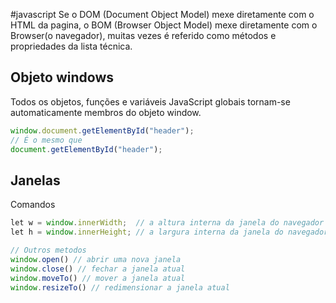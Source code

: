 #javascript 
Se o DOM (Document Object Model) mexe diretamente com o HTML da pagina, o BOM (Browser Object Model) mexe diretamente com o Browser(o navegador), muitas vezes é referido como métodos e propriedades da lista técnica.

## Objeto windows
Todos os objetos, funções e variáveis JavaScript globais tornam-se automaticamente membros do objeto window.
```javascript
window.document.getElementById("header");
// É o mesmo que 
document.getElementById("header");
```
## Janelas
Comandos

```javascript
let w = window.innerWidth;  // a altura interna da janela do navegador (em pixels) 
let h = window.innerHeight; // a largura interna da janela do navegador (em pixels)

// Outros metodos 
window.open() // abrir uma nova janela
window.close() // fechar a janela atual
window.moveTo() // mover a janela atual
window.resizeTo() // redimensionar a janela atual
```

